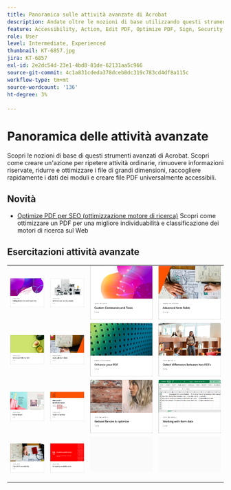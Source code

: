 ```yaml
---
title: Panoramica sulle attività avanzate di Acrobat
description: Andate oltre le nozioni di base utilizzando questi strumenti avanzati in Acrobat
feature: Accessibility, Action, Edit PDF, Optimize PDF, Sign, Security
role: User
level: Intermediate, Experienced
thumbnail: KT-6857.jpg
jira: KT-6857
exl-id: 2e2dc54d-23e1-4bd8-81de-62131aa5c966
source-git-commit: 4c1a831cdeda378dceb8dc319c783cd4df8a115c
workflow-type: tm+mt
source-wordcount: '136'
ht-degree: 3%

---
```


# Panoramica delle attività avanzate

Scopri le nozioni di base di questi strumenti avanzati di Acrobat. Scopri come creare un&#39;azione per ripetere attività ordinarie, rimuovere informazioni riservate, ridurre e ottimizzare i file di grandi dimensioni, raccogliere rapidamente i dati dei moduli e creare file PDF universalmente accessibili.

## Novità

* [Optimize PDF per SEO (ottimizzazione motore di ricerca)](optimizeseo.md)
Scopri come ottimizzare un PDF per una migliore individuabilità e classificazione dei motori di ricerca sul Web

## Esercitazioni attività avanzate

<table style="table-layout:fixed">
<tr>
  <td>
    <a href="bookmarks.md">
      <img alt="Aggiunta di segnalibri e collegamenti ipertestuali" src="../assets/bookmarks.png" />
    </a>
  </td>
  <td>
    <a href="optimizescan.md">
      <img alt="Ottimizzare i documenti scansionati" src="../assets/optimize.png" />
    </a>
  </td>
  <td>
    <a href="custom.md">
      <img alt="Comandi e strumenti personalizzati" src="../assets/custom-commands.png" />
    </a>
  </td>
  <td>
    <a href="advancedforms.md">
      <img alt="Campi modulo avanzati" src="../assets/advanced-forms.png" />
    </a>
  </td>
</tr>
<tr>
 <td>
    <a href="optimizeseo.md">
      <img alt="Optimize PDF per SEO (Search Engine Optimization)" src="../assets/seo.png" />
    </a>
  </td>
  <td>
    <a href="workforms.md">
      <img alt="Utilizzare i campi modulo" src="../assets/work-forms.png" />
    </a>
  </td>
  <td>
    <a href="enhance.md">
      <img alt="Migliora il tuo PDF" src="../assets/enhance.png" />
    </a>
  </td>
 <td>
    <a href="compare.md">
      <img alt="Rileva differenze tra due PDF" src="../assets/compare.png" />
    </a>
  </td>
</tr>
<tr>
  <td>
    <a href="action.md">
      <img alt="Action Wizard" src="../assets/action-wizard.png" />
    </a>
  </td>
  <td>
    <a href="redact.md">
      <img alt="Redigi e Rimuovi informazioni riservate" src="../assets/redact.png" />
    </a>
  </td>
 <td>
    <a href="reduce.md">
      <img alt="Ridurre le dimensioni del file e ottimizzarlo" src="../assets/reduce.png" />
    </a>
  </td>
  <td>
    <a href="formdata.md">
      <img alt="Action Wizard" src="../assets/form-data.png" />
    </a>
  </td>
</tr>
<tr>
 <td>
    <a href="accessibility.md">
      <img alt="Verifica accessibilità PDF" src="../assets/accessibility.png" />
    </a>
  </td>
 <td>
    <a href="accessibility-series.md">
      <img alt="Preparazione dei file PDF accessibili" src="../assets/accessibility-series.png" />
    </a>
  </td>
  <td>
   <img alt="Spaziatore" src="../assets/Grayspacer.png" />
    <div>
    <br>
  </td> 
  <td>
   <img alt="Spaziatore" src="../assets/Grayspacer.png" />
    <div>
    <br>
  </td>  
</tr>
</table>
